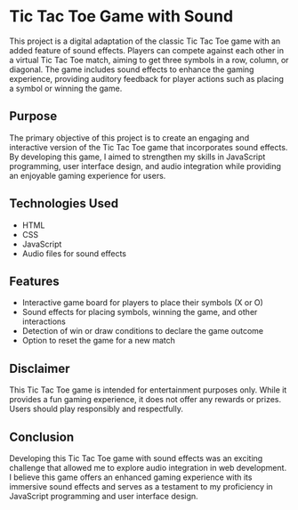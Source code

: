 # Tic Tac Toe Game with Sound

This project is a digital adaptation of the classic Tic Tac Toe game with an added feature of sound effects. Players can compete against each other in a virtual Tic Tac Toe match, aiming to get three symbols in a row, column, or diagonal. The game includes sound effects to enhance the gaming experience, providing auditory feedback for player actions such as placing a symbol or winning the game.

## Purpose
The primary objective of this project is to create an engaging and interactive version of the Tic Tac Toe game that incorporates sound effects. By developing this game, I aimed to strengthen my skills in JavaScript programming, user interface design, and audio integration while providing an enjoyable gaming experience for users.

## Technologies Used
- HTML
- CSS
- JavaScript
- Audio files for sound effects

## Features
- Interactive game board for players to place their symbols (X or O)
- Sound effects for placing symbols, winning the game, and other interactions
- Detection of win or draw conditions to declare the game outcome
- Option to reset the game for a new match

## Disclaimer
This Tic Tac Toe game is intended for entertainment purposes only. While it provides a fun gaming experience, it does not offer any rewards or prizes. Users should play responsibly and respectfully.

## Conclusion
Developing this Tic Tac Toe game with sound effects was an exciting challenge that allowed me to explore audio integration in web development. I believe this game offers an enhanced gaming experience with its immersive sound effects and serves as a testament to my proficiency in JavaScript programming and user interface design.
